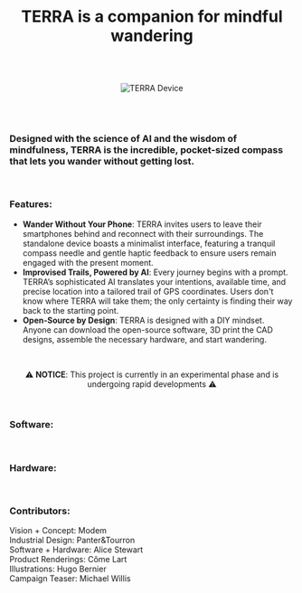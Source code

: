 <h1 align="center">TERRA is a companion for mindful wandering</h1>

<br> <!-- Additional spacing -->
<br> <!-- Additional spacing -->

<p align="center">
  <img src="https://modemworks.com/wp-content/uploads/2024/03/terra_device01.png" alt="TERRA Device">
</p>

<br> <!-- Additional spacing -->
<br> <!-- Additional spacing -->

###  Designed with the science of AI and the wisdom of mindfulness, TERRA is the incredible, pocket-sized compass that lets you wander without getting lost.

<br> <!-- Additional spacing -->

### Features:
- **Wander Without Your Phone**: TERRA invites users to leave their smartphones behind and reconnect with their surroundings. The standalone device boasts a minimalist interface, featuring a tranquil compass needle and gentle haptic feedback to ensure users remain engaged with the present moment. 
- **Improvised Trails, Powered by AI**: Every journey begins with a prompt. TERRA’s sophisticated AI translates your intentions, available time, and precise location into a tailored trail of GPS coordinates. Users don't know where TERRA will take them; the only certainty is finding their way back to the starting point.
- **Open-Source by Design**: TERRA is designed with a DIY mindset. Anyone can download the open-source software, 3D print the CAD designs, assemble the necessary hardware, and start wandering.

<br> <!-- Additional spacing -->

<p align="center">
  ⚠️ <strong>NOTICE</strong>: This project is currently in an experimental phase and is undergoing rapid developments ⚠️
</p>

<br> <!-- Additional spacing -->


### Software:

<br> <!-- Additional spacing -->


### Hardware:


<br> <!-- Additional spacing -->


### Contributors:
Vision + Concept: Modem <br> 
Industrial Design: Panter&Tourron <br> 
Software + Hardware: Alice Stewart <br> 
Product Renderings: Côme Lart <br> 
Illustrations: Hugo Bernier <br> 
Campaign Teaser: Michael Willis

